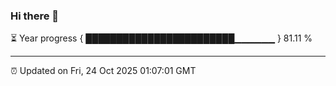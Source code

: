 ### Hi there 👋

⏳ Year progress { ████████████████████████▁▁▁▁▁▁ } 81.11 %

---

⏰ Updated on Fri, 24 Oct 2025 01:07:01 GMT
